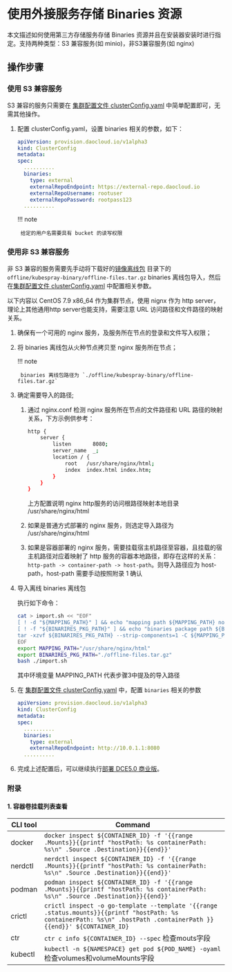 # 使用外接服务存储 Binaries 资源

本文描述如何使用第三方存储服务存储 Binaries 资源并且在安装器安装时进行指定。支持两种类型：S3 兼容服务(如 minio)，非S3兼容服务(如 nginx)

## 操作步骤

### 使用 S3 兼容服务

S3 兼容的服务只需要在 [集群配置文件 clusterConfig.yaml](../cluster-config.md) 中简单配置即可，无需其他操作。

1. 配置 clusterConfig.yaml，设置 binaries 相关的参数，如下：

    ```yaml
    apiVersion: provision.daocloud.io/v1alpha3
    kind: ClusterConfig
    metadata:
    spec:
      ..........
      binaries:
        type: external
        externalRepoEndpoint: https://external-repo.daocloud.io
        externalRepoUsername: rootuser
        externalRepoPassword: rootpass123
      ..........
    ```

    !!! note

        给定的用户名需要具有 bucket 的读写权限

### 使用非 S3 兼容服务

非 S3 兼容的服务需要先手动将下载好的[镜像离线包](../start-install.md/#_1) 目录下的 `offline/kubespray-binary/offline-files.tar.gz` binaries 离线包导入，然后在[集群配置文件 clusterConfig.yaml](../cluster-config.md) 中配置相关参数。

以下内容以 CentOS 7.9 x86_64 作为集群节点，使用 nignx 作为 http server，理论上其他通用http server也能支持，需要注意 URL 访问路径和文件路径的映射关系。

1. 确保有一个可用的 nginx 服务，及服务所在节点的登录和文件写入权限；
2. 将 binaries 离线包从火种节点拷贝至 nginx 服务所在节点；

    !!! note

        binaries 离线包路径为 `./offline/kubespray-binary/offline-files.tar.gz`

3. 确定需要导入的路径;

    1. 通过 nginx.conf 检测 nginx 服务所在节点的文件路径和 URL 路径的映射关系，下方示例供参考：

        ```bash
        http {
            server {
                listen       8080;
                server_name  _;
                location / {
                    root   /usr/share/nginx/html;
                    index  index.html index.htm;
                }
            }
        }
        ```

       上方配置说明 nginx http服务的访问根路径映射本地目录 /usr/share/nginx/html

    2. 如果是普通方式部署的 nginx 服务，则选定导入路径为 /usr/share/nginx/html

    3. 如果是容器部署的 nginx 服务，需要挂载宿主机路径至容器，且挂载的宿主机路径对应着映射了 http 服务的容器本地路径，即存在这样的关系： `http-path -> container-path -> host-path`。则导入路径应为 host-path，host-path 需要手动按照附录 1 确认

4. 导入离线 binaries 离线包

    执行如下命令：

    ```bash
    cat > import.sh << "EOF"
    [ ! -d "${MAPPING_PATH}" ] && echo "mapping path ${MAPPING_PATH} not found" && exit 1
    [ ! -f "${BINARIRES_PKG_PATH}" ] && echo "binaries package path ${BINARIRES_PKG_PATH} not found" && exit 1
    tar -xzvf ${BINARIRES_PKG_PATH} --strip-components=1 -C ${MAPPING_PATH}
    EOF
    export MAPPING_PATH="/usr/share/nginx/html"
    export BINARIRES_PKG_PATH="./offline-files.tar.gz"
    bash ./import.sh
    ```

    其中环境变量 MAPPING_PATH 代表步骤3中提及的导入路径

5. 在 [集群配置文件 clusterConfig.yaml](../cluster-config.md) 中，配置 `binaries` 相关的参数

    ```yaml
    apiVersion: provision.daocloud.io/v1alpha3
    kind: ClusterConfig
    metadata:
    spec:
      ..........
      binaries:
        type: external
        externalRepoEndpoint: http://10.0.1.1:8080
      ..........
    ```

6. 完成上述配置后，可以继续执行[部署 DCE5.0 商业版](../start-install.md)。

### 附录

#### 1. 容器卷挂载列表查看

  | CLI tool | Command |
  | --- | --- |
  |docker|`docker inspect ${CONTAINER_ID} -f '{{range .Mounts}}{{printf "hostPath: %s containerPath: %s\n" .Source .Destination}}{{end}}'`|
  |nerdctl|`nerdctl inspect ${CONTAINER_ID} -f '{{range .Mounts}}{{printf "hostPath: %s containerPath: %s\n" .Source .Destination}}{{end}}'`|
  |podman| `podman inspect ${CONTAINER_ID} -f '{{range .Mounts}}{{printf "hostPath: %s containerPath: %s\n" .Source .Destination}}{{end}}'`|
  |crictl| `crictl inspect -o go-template --template '{{range .status.mounts}}{{printf "hostPath: %s containerPath: %s\n" .hostPath .containerPath }}{{end}}' ${CONTAINER_ID}`|
  |ctr| `ctr c info ${CONTAINER_ID} --spec` 检查mouts字段 |
  |kubectl|`kubectl -n ${NAMESPACE} get pod ${POD_NAME} -oyaml` 检查volumes和volumeMounts字段 |

